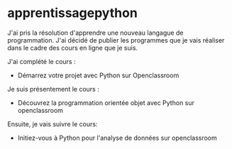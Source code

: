 # apprentissagepython
J'ai pris la résolution d'apprendre une nouveau langague de programmation.
J'ai décidé de publier les programmes que je vais réaliser dans le cadre des cours en ligne que je suis. 

J'ai complété le cours : 
- Démarrez votre projet avec Python sur Openclassroom

Je suis présentement le cours :
- Découvrez la programmation orientée objet avec Python sur openclassroom

Ensuite, je vais suivre le cours: 
- Initiez-vous à Python pour l'analyse de données sur openclassroom
